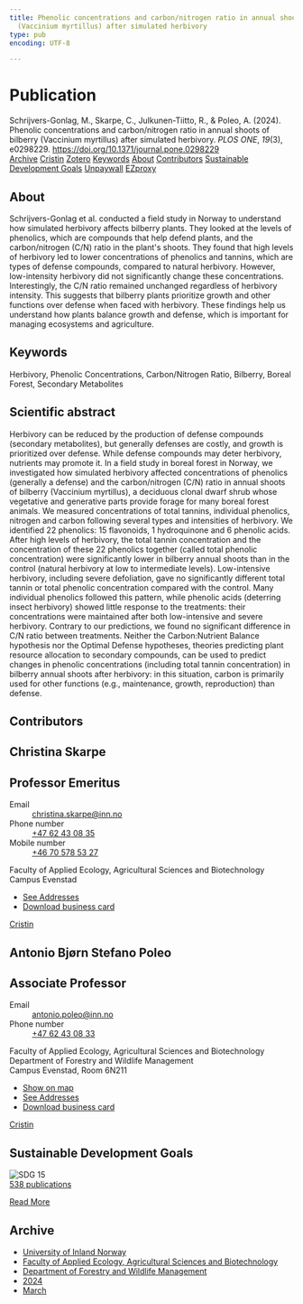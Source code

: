 ```yaml
---
title: Phenolic concentrations and carbon/nitrogen ratio in annual shoots of bilberry
  (Vaccinium myrtillus) after simulated herbivory
type: pub
encoding: UTF-8

---
```

<h1>Publication</h1>
<article id="csl-bib-container-8NYFNVDJ" class="csl-bib-container">
  <div class="csl-bib-body"> <div class="csl-entry">Schrijvers-Gonlag, M., Skarpe, C., Julkunen-Tiitto, R., &#38; Poleo, A. (2024). Phenolic concentrations and carbon/nitrogen ratio in annual shoots of bilberry (Vaccinium myrtillus) after simulated herbivory. <i>PLOS ONE</i>, <i>19</i>(3), e0298229. <a href="https://doi.org/10.1371/journal.pone.0298229">https://doi.org/10.1371/journal.pone.0298229</a></div> </div>
  <div class="csl-bib-buttons">
    <a href="#taxonomy-article-8NYFNVDJ" alt="archive" class="csl-bib-button">Archive</a>
    <a href="https://app.cristin.no/results/show.jsf?id=2252314" alt="Cristin" class="csl-bib-button">Cristin</a>
    <a href="http://zotero.org/groups/5881554/items/8NYFNVDJ" alt="Zotero" class="csl-bib-button">Zotero</a>
    <a href="#keywords-article-8NYFNVDJ" alt="keywords" class="csl-bib-button">Keywords</a>
    <a href="#about-article-8NYFNVDJ" alt="about_pub" class="csl-bib-button">About</a>
    <a href="#contributors-article-8NYFNVDJ" alt="contributors" class="csl-bib-button">Contributors</a>
    <a href="#sdg-article-8NYFNVDJ" alt="sdg" class="csl-bib-button">Sustainable Development Goals</a>
    <a href="https://journals.plos.org/plosone/article/file?id=10.1371/journal.pone.0298229&amp;type=printable" alt="Unpaywall" class="csl-bib-button">Unpaywall</a>
    <a href="https://journals.plos.org/plosone/article/file?id=10.1371/journal.pone.0298229&amp;type=printable" alt="EZproxy" class="csl-bib-button">EZproxy</a>
  </div>
  <div id="csl-bib-meta-container-8NYFNVDJ"></div>
</article>
<div id="csl-bib-meta-8NYFNVDJ" class="csl-bib-meta">
  <article id="about-article-8NYFNVDJ" class="about_pub-article">
    <h1>About</h1>
    Schrijvers-Gonlag et al. conducted a field study in Norway to understand how simulated herbivory affects bilberry plants. They looked at the levels of phenolics, which are compounds that help defend plants, and the carbon/nitrogen (C/N) ratio in the plant's shoots. They found that high levels of herbivory led to lower concentrations of phenolics and tannins, which are types of defense compounds, compared to natural herbivory. However, low-intensity herbivory did not significantly change these concentrations. Interestingly, the C/N ratio remained unchanged regardless of herbivory intensity. This suggests that bilberry plants prioritize growth and other functions over defense when faced with herbivory. These findings help us understand how plants balance growth and defense, which is important for managing ecosystems and agriculture.
  </article>
  <article id="keywords-article-8NYFNVDJ" class="keywords-article">
    <h1>Keywords</h1>
    Herbivory, Phenolic Concentrations, Carbon/Nitrogen Ratio, Bilberry, Boreal Forest, Secondary Metabolites
  </article>
  <article id="abstract-article-8NYFNVDJ" class="abstract-article">
    <h1>Scientific abstract</h1>
    Herbivory can be reduced by the production of defense compounds (secondary metabolites), but generally defenses are costly, and growth is prioritized over defense. While defense compounds may deter herbivory, nutrients may promote it. In a field study in boreal forest in Norway, we investigated how simulated herbivory affected concentrations of phenolics (generally a defense) and the carbon/nitrogen (C/N) ratio in annual shoots of bilberry (Vaccinium myrtillus), a deciduous clonal dwarf shrub whose vegetative and generative parts provide forage for many boreal forest animals. We measured concentrations of total tannins, individual phenolics, nitrogen and carbon following several types and intensities of herbivory. We identified 22 phenolics: 15 flavonoids, 1 hydroquinone and 6 phenolic acids. After high levels of herbivory, the total tannin concentration and the concentration of these 22 phenolics together (called total phenolic concentration) were significantly lower in bilberry annual shoots than in the control (natural herbivory at low to intermediate levels). Low-intensive herbivory, including severe defoliation, gave no significantly different total tannin or total phenolic concentration compared with the control. Many individual phenolics followed this pattern, while phenolic acids (deterring insect herbivory) showed little response to the treatments: their concentrations were maintained after both low-intensive and severe herbivory. Contrary to our predictions, we found no significant difference in C/N ratio between treatments. Neither the Carbon:Nutrient Balance hypothesis nor the Optimal Defense hypotheses, theories predicting plant resource allocation to secondary compounds, can be used to predict changes in phenolic concentrations (including total tannin concentration) in bilberry annual shoots after herbivory: in this situation, carbon is primarily used for other functions (e.g., maintenance, growth, reproduction) than defense.
  </article>
  <article id="contributors-article-8NYFNVDJ" class="contributors-article">
    <h1>Contributors</h1>
    <div class="personas"> <div class="vrtx-hinn-person-card"> <div class="photo"> <i class="lar la-user-circle missing-person"></i> </div> <div class="info"> <hgroup><h1>Christina Skarpe</h1> <h2>Professor Emeritus</h2> </hgroup><dl> <dt>Email</dt> <dd> <a href="mailto:christina.skarpe@inn.no">christina.skarpe@inn.no</a> </dd> <dt>Phone number</dt> <dd><a href="tel:+4762430835"> +47 62 43 08 35 </a></dd> <dt>Mobile number</dt> <dd><a href="tel:+46705785327"> +46 70 578 53 27 </a></dd> </dl> <p> Faculty of Applied Ecology, Agricultural Sciences and Biotechnology<br> Campus Evenstad </p> <ul class="vrtx-hinn-links"> <li><a href="https://www.inn.no/english/find-an-employee/christina-skarpe.html#vrtx-hinn-addresses">See Addresses</a></li> <li><a href="https://www.inn.no/english/find-an-employee/christina-skarpe.html?vrtx=vcf">Download business card</a></li> </ul> </div> </div> <a href="https://app.cristin.no/persons/show.jsf?id=328270" alt="Cristin URL" class="personas-cristin">Cristin</a> </div> <div class="personas"> <div class="vrtx-hinn-person-card"> <div class="photo"> <i class="lar la-user-circle missing-person"></i> </div> <div class="info"> <hgroup><h1>Antonio Bjørn Stefano Poleo</h1> <h2>Associate Professor</h2> </hgroup><dl> <dt>Email</dt> <dd> <a href="mailto:antonio.poleo@inn.no">antonio.poleo@inn.no</a> </dd> <dt>Phone number</dt> <dd><a href="tel:+4762430833"> +47 62 43 08 33 </a></dd> </dl> <p> Faculty of Applied Ecology, Agricultural Sciences and Biotechnology<br> Department of Forestry and Wildlife Management<br> Campus Evenstad, Room 6N211 </p> <ul class="vrtx-hinn-links"> <li><a href="https://www.google.com/maps?q=61.42516,11.07813">Show on map</a></li> <li><a href="https://www.inn.no/english/find-an-employee/antonio-poleo.html#vrtx-hinn-addresses">See Addresses</a></li> <li><a href="https://www.inn.no/english/find-an-employee/antonio-poleo.html?vrtx=vcf">Download business card</a></li> </ul> </div> </div> <a href="https://app.cristin.no/persons/show.jsf?id=22191" alt="Cristin URL" class="personas-cristin">Cristin</a> </div>
  </article>
  <article id="sdg-article-8NYFNVDJ" class="sdg-article">
    <h1>Sustainable Development Goals</h1>
    <div class="sdg-container"><div id="sdg15" class="sdg">
        <img src="{{< params subfolder >}}images/sdg/sdg15_en.png" class="image" alt="SDG 15">
        <div class="sdg-overlay">
          <a href="/en/archive/?key=?sdg=15#archive" class="sdg-publication-count"><span>538</span> publications</a>
          <p><a href="https://sdgs.un.org/goals/goal15" class="sdg-read-more">Read More</a></p>
        </div>
      </div></div>
  </article>
  <article id="taxonomy-article-8NYFNVDJ" class="taxonomy-article">
    <h1>Archive</h1>
    <ul>
      <li>
        <a href="/en/archive/?key=3DCRN523">University of Inland Norway</a>
      </li>
      <li>
        <a href="/en/archive/?key=T77LXH6D">Faculty of Applied Ecology, Agricultural Sciences and Biotechnology</a>
      </li>
      <li>
        <a href="/en/archive/?key=7TRARPE3">Department of Forestry and Wildlife Management</a>
      </li>
      <li>
        <a href="/en/archive/?key=A4XX8HDP">2024</a>
      </li>
      <li>
        <a href="/en/archive/?key=4M6PH3X6">March</a>
      </li>
    </ul>
  </article>
</div>
